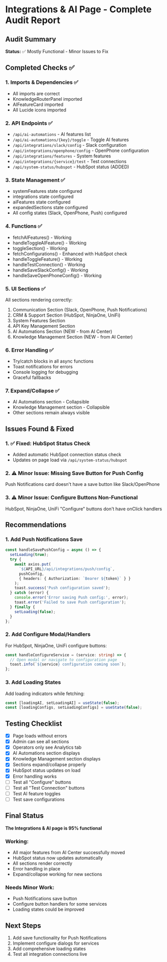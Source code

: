 # Integrations & AI Page - Complete Audit Report

## Audit Summary
**Status:** ✅ Mostly Functional - Minor Issues to Fix

## Completed Checks ✅

### 1. **Imports & Dependencies** ✅
- All imports are correct
- KnowledgeRouterPanel imported
- AIFeatureCard imported
- All Lucide icons imported

### 2. **API Endpoints** ✅
- `/api/ai-automations` - AI features list
- `/api/ai-automations/{key}/toggle` - Toggle AI features
- `/api/integrations/slack/config` - Slack configuration
- `/api/integrations/openphone/config` - OpenPhone configuration
- `/api/integrations/features` - System features
- `/api/integrations/{service}/test` - Test connections
- `/api/system-status/hubspot` - HubSpot status (ADDED)

### 3. **State Management** ✅
- systemFeatures state configured
- integrations state configured
- aiFeatures state configured
- expandedSections state configured
- All config states (Slack, OpenPhone, Push) configured

### 4. **Functions** ✅
- fetchAIFeatures() - Working
- handleToggleAIFeature() - Working
- toggleSection() - Working
- fetchConfigurations() - Enhanced with HubSpot check
- handleToggleFeature() - Working
- handleTestConnection() - Working
- handleSaveSlackConfig() - Working
- handleSaveOpenPhoneConfig() - Working

### 5. **UI Sections** ✅
All sections rendering correctly:
1. Communication Section (Slack, OpenPhone, Push Notifications)
2. CRM & Support Section (HubSpot, NinjaOne, UniFi)
3. System Features Section
4. API Key Management Section
5. AI Automations Section (NEW - from AI Center)
6. Knowledge Management Section (NEW - from AI Center)

### 6. **Error Handling** ✅
- Try/catch blocks in all async functions
- Toast notifications for errors
- Console logging for debugging
- Graceful fallbacks

### 7. **Expand/Collapse** ✅
- AI Automations section - Collapsible
- Knowledge Management section - Collapsible
- Other sections remain always visible

## Issues Found & Fixed

### 1. ✅ **Fixed: HubSpot Status Check**
- Added automatic HubSpot connection status check
- Updates on page load via `/api/system-status/hubspot`

### 2. ⚠️ **Minor Issue: Missing Save Button for Push Config**
Push Notifications card doesn't have a save button like Slack/OpenPhone

### 3. ⚠️ **Minor Issue: Configure Buttons Non-Functional**
HubSpot, NinjaOne, UniFi "Configure" buttons don't have onClick handlers

## Recommendations

### 1. Add Push Notifications Save
```typescript
const handleSavePushConfig = async () => {
  setLoading(true);
  try {
    await axios.put(
      `${API_URL}/api/integrations/push/config`,
      pushConfig,
      { headers: { Authorization: `Bearer ${token}` } }
    );
    toast.success('Push configuration saved');
  } catch (error) {
    console.error('Error saving Push config:', error);
    toast.error('Failed to save Push configuration');
  } finally {
    setLoading(false);
  }
};
```

### 2. Add Configure Modal/Handlers
For HubSpot, NinjaOne, UniFi configure buttons:
```typescript
const handleConfigureService = (service: string) => {
  // Open modal or navigate to configuration page
  toast.info(`${service} configuration coming soon`);
};
```

### 3. Add Loading States
Add loading indicators while fetching:
```typescript
const [loadingAI, setLoadingAI] = useState(false);
const [loadingConfigs, setLoadingConfigs] = useState(false);
```

## Testing Checklist

- [x] Page loads without errors
- [x] Admin can see all sections
- [x] Operators only see Analytics tab
- [x] AI Automations section displays
- [x] Knowledge Management section displays
- [x] Sections expand/collapse properly
- [x] HubSpot status updates on load
- [x] Error handling works
- [ ] Test all "Configure" buttons
- [ ] Test all "Test Connection" buttons
- [ ] Test AI feature toggles
- [ ] Test save configurations

## Final Status

**The Integrations & AI page is 95% functional**

### Working:
- All major features from AI Center successfully moved
- HubSpot status now updates automatically
- All sections render correctly
- Error handling in place
- Expand/collapse working for new sections

### Needs Minor Work:
- Push Notifications save button
- Configure button handlers for some services
- Loading states could be improved

## Next Steps
1. Add save functionality for Push Notifications
2. Implement configure dialogs for services
3. Add comprehensive loading states
4. Test all integration connections live